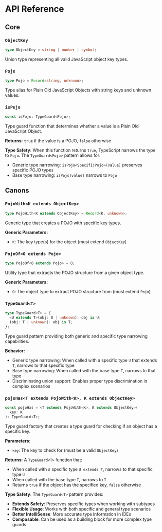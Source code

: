 # API Reference

## Core

### `ObjectKey`
```typescript
type ObjectKey = string | number | symbol;
```
Union type representing all valid JavaScript object key types.

### `Pojo`
```typescript
type Pojo = Record<string, unknown>;
```
Type alias for Plain Old JavaScript Objects with string keys and unknown values.

### `isPojo`
```typescript
const isPojo: TypeGuard<Pojo>;
```
Type guard function that determines whether a value is a Plain Old JavaScript Object.

**Returns:** `true` if the value is a POJO, `false` otherwise

**Type Safety:** When this function returns `true`, TypeScript narrows the type to `Pojo`. The `TypeGuard<Pojo>` pattern allows for:
- Generic type narrowing: `isPojo<SpecificPojo>(value)` preserves specific POJO types
- Base type narrowing: `isPojo(value)` narrows to `Pojo`

## Canons

### `PojoWith<K extends ObjectKey>`
```typescript
type PojoWith<K extends ObjectKey> = Record<K, unknown>;
```
Generic type that creates a POJO with specific key types.

**Generic Parameters:**
- `K`: The key type(s) for the object (must extend `ObjectKey`)

### `PojoOf<O extends Pojo>`
```typescript
type PojoOf<O extends Pojo> = O;
```
Utility type that extracts the POJO structure from a given object type.

**Generic Parameters:**
- `O`: The object type to extract POJO structure from (must extend `Pojo`)

### `TypeGuard<T>`
```typescript
type TypeGuard<T> = {
  <U extends T>(obj: U | unknown): obj is U;
  (obj: T | unknown): obj is T;
};
```
Type guard pattern providing both generic and specific type narrowing capabilities.

**Behavior:**
- Generic type narrowing: When called with a specific type `U` that extends `T`, narrows to that specific type
- Base type narrowing: When called with the base type `T`, narrows to that type
- Discriminating union support: Enables proper type discrimination in complex scenarios

### `pojoHas<T extends PojoWith<K>, K extends ObjectKey>`
```typescript
const pojoHas = <T extends PojoWith<K>, K extends ObjectKey>(
  key: K
): TypeGuard<T>;
```
Type guard factory that creates a type guard for checking if an object has a specific key.

**Parameters:**
- `key`: The key to check for (must be a valid `ObjectKey`)

**Returns:** A `TypeGuard<T>` function that:
- When called with a specific type `U extends T`, narrows to that specific type `U`
- When called with the base type `T`, narrows to `T`
- Returns `true` if the object has the specified key, `false` otherwise

**Type Safety:** The `TypeGuard<T>` pattern provides:
- **Extends Safety**: Preserves specific types when working with subtypes
- **Flexible Usage**: Works with both specific and general type scenarios
- **Better IntelliSense**: More accurate type information in IDEs
- **Composable**: Can be used as a building block for more complex type guards